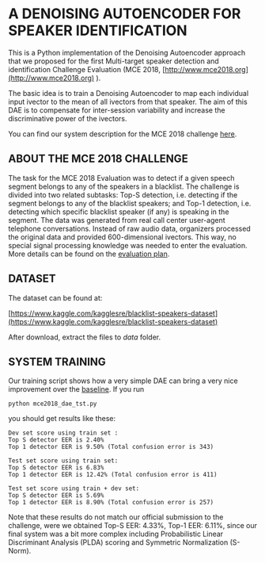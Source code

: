 # A DENOISING AUTOENCODER FOR SPEAKER IDENTIFICATION

This is a Python implementation of the Denoising Autoencoder approach that we proposed for the first Multi-target speaker detection and identification Challenge Evaluation (MCE 2018, [http://www.mce2018.org](http://www.mce2018.org) ).

The basic idea is to train a Denoising Autoencoder to map each individual input ivector to the mean of all ivectors from that speaker. The aim of this DAE is to compensate for inter-session variability and increase the discriminative power of the ivectors.

You can find our system description for the MCE 2018 challenge [here](http://mce.csail.mit.edu/pdfs/BiometricVox_description.pdf).

## ABOUT THE MCE 2018 CHALLENGE

The task for the MCE 2018 Evaluation was to detect if a given speech segment belongs to any of the speakers in a blacklist. The challenge is divided into two related subtasks: Top-S detection, i.e. detecting if the segment belongs to any of the blacklist speakers; and Top-1 detection, i.e. detecting which specific blacklist speaker (if any) is speaking in the segment. The data was generated from real call center user-agent telephone conversations. Instead of raw audio data, organizers processed the original data and provided 600-dimensional ivectors. This way, no special signal processing knowledge was needed to enter the evaluation. More details can be found on the [evaluation plan](https://arxiv.org/abs/1807.06663).

## DATASET

The dataset can be found at:

[https://www.kaggle.com/kagglesre/blacklist-speakers-dataset](https://www.kaggle.com/kagglesre/blacklist-speakers-dataset)

After download, extract the files to _data_ folder.

## SYSTEM TRAINING

Our training script shows how a very simple DAE can bring a very nice improvement over the [baseline](https://github.com/swshon/multi-speakerID). If you run

```
python mce2018_dae_tst.py
```

you should get results like these:

```
Dev set score using train set :
Top S detector EER is 2.40%
Top 1 detector EER is 9.50% (Total confusion error is 343)

Test set score using train set:
Top S detector EER is 6.83%
Top 1 detector EER is 12.42% (Total confusion error is 411)

Test set score using train + dev set:
Top S detector EER is 5.69%
Top 1 detector EER is 8.90% (Total confusion error is 257)
```

Note that these results do not match our official submission to the challenge, were we obtained Top-S EER: 4.33%, Top-1 EER: 6.11%, since our final system was a bit more complex including Probabilistic Linear Discriminant Analysis (PLDA) scoring and Symmetric Normalization (S-Norm).


